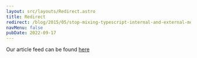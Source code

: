 ```yaml
---
layout: src/layouts/Redirect.astro
title: Redirect
redirect: /blog/2015/05/stop-mixing-typescript-internal-and-external-modules/
navMenu: false
pubDate: 2022-09-17
---
```

<div>
Our article feed can be found <a href="/blog/2015/05/stop-mixing-typescript-internal-and-external-modules/">here</a>
</div>

